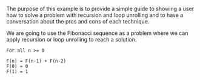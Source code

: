 The purpose of this example is to provide a simple guide to showing a user how to solve a problem with recursion and loop unrolling and to have a conversation about the pros and cons of each technique.

We are going to use the Fibonacci sequence as a problem where we can apply recursion or loop unrolling to reach a solution.

```
For all n >= 0

F(n) = F(n-1) + F(n-2)
F(0) = 0
F(1) = 1
```

